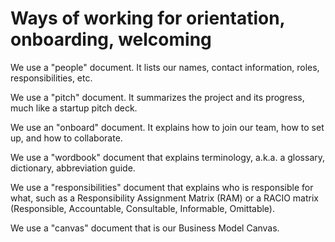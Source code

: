 # Ways of working for orientation, onboarding, welcoming

We use a "people" document. It lists our names, contact information, roles, responsibilities, etc.

We use a "pitch" document. It summarizes the project and its progress, much like a startup pitch deck.

We use an "onboard" document. It explains how to join our team, how to set up, and how to collaborate.

We use a "wordbook" document that explains terminology, a.k.a. a glossary, dictionary, abbreviation guide.

We use a "responsibilities" document that explains who is responsible for what, such as a Responsibility Assignment Matrix (RAM) or a RACIO matrix (Responsible, Accountable, Consultable, Informable, Omittable).

We use a "canvas" document that is our Business Model Canvas.
